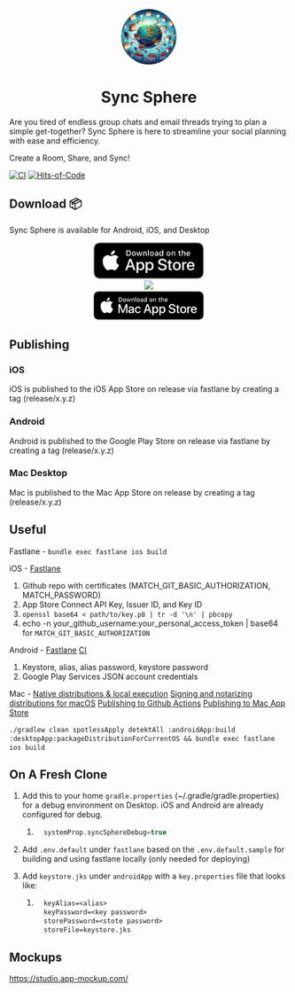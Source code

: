 <div align="center">
  <img style="border-radius: 50%" src="./androidApp/src/androidMain/ic_launcher-playstore.png" width="100px">
  <h1>Sync Sphere</h1>
</div>

Are you tired of endless group chats and email threads trying to plan a simple get-together? Sync Sphere is here to streamline your social planning with ease and efficiency.

Create a Room, Share, and Sync!

[![CI](https://github.com/j-roskopf/SyncSphere/actions/workflows/build.yml/badge.svg)](https://github.com/j-roskopf/SyncSphere/actions/workflows/build.yml)
[![Hits-of-Code](https://hitsofcode.com/github/j-roskopf/SyncSphere?branch=main)](https://hitsofcode.com/github/j-roskopf/SyncSphere/view?branch=main)



## Download 📦

Sync Sphere is available for Android, iOS, and Desktop

<div align="center"><a href="https://apps.apple.com/us/app/sync-sphere/id6471382890"><img src="./assets/app_store_download.svg" width="200px"/></a></div>
<div align="center"><a href="https://play.google.com/store/apps/details?id=com.joetr.sync.sphere"><img src="https://play.google.com/intl/en_us/badges/images/generic/en_badge_web_generic.png" width="230px"/></a></div>
<div align="center"><a href="https://apps.apple.com/us/app/sync-sphere-desktop/id6472360923"><img src="assets/mac_store_download.svg" width="200px" /></a></div>


## Publishing

### iOS
iOS is published to the iOS App Store on release via fastlane by creating a tag (release/x.y.z)

### Android
Android is published to the Google Play Store on release via fastlane by creating a tag (release/x.y.z)

### Mac Desktop
Mac is published to the Mac App Store on release by creating a tag (release/x.y.z)

## Useful

Fastlane - `bundle exec fastlane ios build`

iOS -
[Fastlane](https://medium.com/revelo-tech/setting-up-automatic-ios-release-with-fastlane-and-match-on-ci-cd-server-16c3f1d79bc5)
1. Github repo with certificates (MATCH_GIT_BASIC_AUTHORIZATION, MATCH_PASSWORD)
2. App Store Connect API Key, Issuer ID, and Key ID
3. `openssl base64 < path/to/key.p8 | tr -d '\n' | pbcopy`
4. echo -n your_github_username:your_personal_access_token | base64 for `MATCH_GIT_BASIC_AUTHORIZATION`

Android -
[Fastlane](https://docs.fastlane.tools/actions/upload_to_play_store/)
[CI](https://proandroiddev.com/how-to-securely-build-and-sign-your-android-app-with-github-actions-ad5323452ce)
1. Keystore, alias, alias password, keystore password
2. Google Play Services JSON account credentials

Mac -
[Native distributions & local execution](https://github.com/JetBrains/compose-multiplatform/blob/master/tutorials/Native_distributions_and_local_execution/README.md#native-distributions--local-execution)
[Signing and notarizing distributions for macOS](https://github.com/JetBrains/compose-multiplatform/blob/master/tutorials/Signing_and_notarization_on_macOS/README.md)
[Publishing to Github Actions](https://www.marcogomiero.com/posts/2024/kmp-ci-macos-appstore/)
[Publishing to Mac App Store](https://www.marcogomiero.com/posts/2024/compose-macos-app-store/)

```
./gradlew clean spotlessApply detektAll :androidApp:build :desktopApp:packageDistributionForCurrentOS && bundle exec fastlane ios build
```

## On A Fresh Clone
1. Add this to your home `gradle.properties` (~/.gradle/gradle.properties) for a debug environment on Desktop. iOS and Android are already configured for debug.
   1. ```groovy
        systemProp.syncSphereDebug=true
      ```

2. Add `.env.default` under `fastlane` based on the `.env.default.sample` for building and using fastlane locally (only needed for deploying)

3. Add `keystore.jks` under `androidApp` with a `key.properties` file that looks like:
   1. ```
        keyAlias=<alias>
        keyPassword=<key password>
        storePassword=<stote password>
        storeFile=keystore.jks
      ```

## Mockups
https://studio.app-mockup.com/
